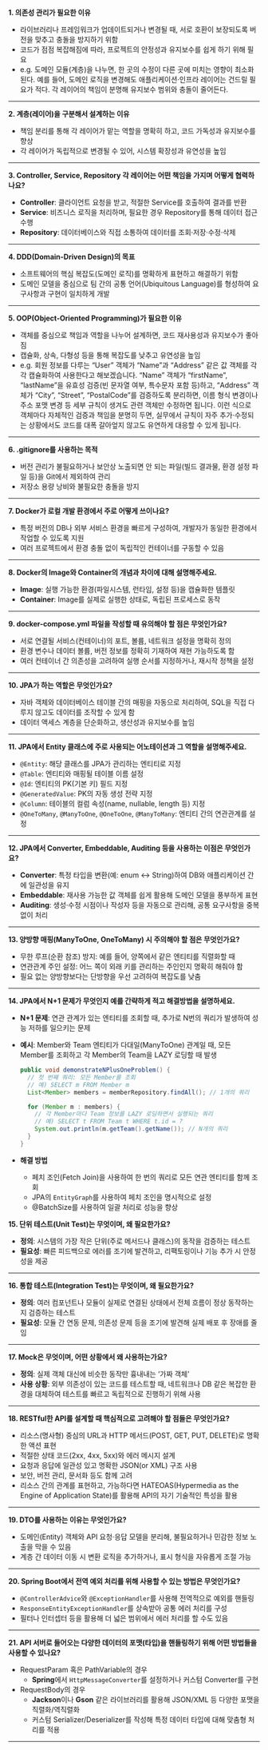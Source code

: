 **1. 의존성 관리가 필요한 이유**

- 라이브러리나 프레임워크가 업데이트되거나 변경될 때, 서로 호환이 보장되도록 버전을 맞추고 충돌을 방지하기 위함
- 코드가 점점 복잡해짐에 따라, 프로젝트의 안정성과 유지보수를 쉽게 하기 위해 필요
- e.g. 도메인 모듈(계층)을 나누면, 한 곳의 수정이 다른 곳에 미치는 영향이 최소화된다.
  예를 들어, 도메인 로직을 변경해도 애플리케이션·인프라 레이어는 건드릴 필요가 적다.
  각 레이어의 책임이 분명해 유지보수 범위와 충돌이 줄어든다.

---

**2. 계층(레이어)을 구분해서 설계하는 이유**

- 책임 분리를 통해 각 레이어가 맡는 역할을 명확히 하고, 코드 가독성과 유지보수를 향상
- 각 레이어가 독립적으로 변경될 수 있어, 시스템 확장성과 유연성을 높임

---

**3. Controller, Service, Repository 각 레이어는 어떤 책임을 가지며 어떻게 협력하나요?**

- **Controller**: 클라이언트 요청을 받고, 적절한 Service를 호출하여 결과를 반환
- **Service**: 비즈니스 로직을 처리하며, 필요한 경우 Repository를 통해 데이터 접근 수행
- **Repository**: 데이터베이스와 직접 소통하여 데이터를 조회·저장·수정·삭제

---

**4. DDD(Domain-Driven Design)의 목표**

- 소프트웨어의 핵심 복잡도(도메인 로직)를 명확하게 표현하고 해결하기 위함
- 도메인 모델을 중심으로 팀 간의 공통 언어(Ubiquitous Language)를 형성하여 요구사항과 구현이 일치하게 개발

---

**5. OOP(Object-Oriented Programming)가 필요한 이유**

- 객체를 중심으로 책임과 역할을 나누어 설계하면, 코드 재사용성과 유지보수가 좋아짐
- 캡슐화, 상속, 다형성 등을 통해 복잡도를 낮추고 유연성을 높임
- e.g. 회원 정보를 다루는 “User” 객체가 “Name”과 “Address” 같은 값 객체를 각각 캡슐화하여 사용한다고 해보겠습니다.
  “Name” 객체가 “firstName”, “lastName”을 유효성 검증(빈 문자열 여부, 특수문자 포함 등)하고, “Address” 객체가 “City”, “Street”, “PostalCode”를 검증하도록 분리하면, 이름 형식 변경이나 주소 포맷 변경 등 세부 규칙이 생겨도 관련 객체만 수정하면 됩니다.
  이런 식으로 객체마다 자체적인 검증과 책임을 분명히 두면, 실무에서 규칙이 자주 추가·수정되는 상황에서도 코드를 대폭 갈아엎지 않고도 유연하게 대응할 수 있게 됩니다.

---

**6. .gitignore를 사용하는 목적**

- 버전 관리가 불필요하거나 보안상 노출되면 안 되는 파일(빌드 결과물, 환경 설정 파일 등)을 Git에서 제외하여 관리
- 저장소 용량 낭비와 불필요한 충돌을 방지

---

**7. Docker가 로컬 개발 환경에서 주로 어떻게 쓰이나요?**

- 특정 버전의 DB나 외부 서비스 환경을 빠르게 구성하여, 개발자가 동일한 환경에서 작업할 수 있도록 지원
- 여러 프로젝트에서 환경 충돌 없이 독립적인 컨테이너를 구동할 수 있음

---

**8. Docker의 Image와 Container의 개념과 차이에 대해 설명해주세요.**

- **Image**: 실행 가능한 환경(파일시스템, 런타임, 설정 등)을 캡슐화한 템플릿
- **Container**: Image를 실제로 실행한 상태로, 독립된 프로세스로 동작

---

**9. docker-compose.yml 파일을 작성할 때 유의해야 할 점은 무엇인가요?**

- 서로 연결될 서비스(컨테이너)의 포트, 볼륨, 네트워크 설정을 명확히 정의
- 환경 변수나 데이터 볼륨, 버전 정보를 정확히 기재하여 재현 가능하도록 함
- 여러 컨테이너 간 의존성을 고려하여 실행 순서를 지정하거나, 재시작 정책을 설정

---

**10. JPA가 하는 역할은 무엇인가요?**

- 자바 객체와 데이터베이스 테이블 간의 매핑을 자동으로 처리하여, SQL을 직접 다루지 않고도 데이터를 조작할 수 있게 함
- 데이터 액세스 계층을 단순화하고, 생산성과 유지보수를 높임

---

**11. JPA에서 Entity 클래스에 주로 사용되는 어노테이션과 그 역할을 설명해주세요.**

- `@Entity`: 해당 클래스를 JPA가 관리하는 엔티티로 지정
- `@Table`: 엔티티와 매핑될 테이블 이름 설정
- `@Id`: 엔티티의 PK(기본 키) 필드 지정
- `@GeneratedValue`: PK의 자동 생성 전략 지정
- `@Column`: 테이블의 컬럼 속성(name, nullable, length 등) 지정
- `@OneToMany`, `@ManyToOne`, `@OneToOne`, `@ManyToMany`: 엔티티 간의 연관관계를 설정

---

**12. JPA에서 Converter, Embeddable, Auditing 등을 사용하는 이점은 무엇인가요?**

- **Converter**: 특정 타입을 변환(예: enum ↔ String)하여 DB와 애플리케이션 간에 일관성을 유지
- **Embeddable**: 재사용 가능한 값 객체를 쉽게 활용해 도메인 모델을 풍부하게 표현
- **Auditing**: 생성·수정 시점이나 작성자 등을 자동으로 관리해, 공통 요구사항을 중복 없이 처리

---

**13. 양방향 매핑(ManyToOne, OneToMany) 시 주의해야 할 점은 무엇인가요?**

- 무한 루프(순환 참조) 방지: 예를 들어, 양쪽에서 같은 엔티티를 직렬화할 때
- 연관관계 주인 설정: 어느 쪽이 외래 키를 관리하는 주인인지 명확히 해줘야 함
- 필요 없는 양방향보다는 단방향을 우선 고려하여 복잡도를 낮춤

---

**14. JPA에서 N+1 문제가 무엇인지 예를 간략하게 적고 해결방법을 설명하세요.**

- **N+1 문제**: 연관 관계가 있는 엔티티를 조회할 때, 추가로 N번의 쿼리가 발생하여 성능 저하를 일으키는 문제
- **예시**: Member와 Team 엔티티가 다대일(ManyToOne) 관계일 때, 모든 Member를 조회하고 각 Member의 Team을 LAZY 로딩할 때 발생
  ```java
  public void demonstrateNPlusOneProblem() {
    // 첫 번째 쿼리: 모든 Member를 조회
    // 예) SELECT m FROM Member m
    List<Member> members = memberRepository.findAll(); // 1개의 쿼리
  
    for (Member m : members) {
      // 각 Member마다 Team 정보를 LAZY 로딩하면서 실행되는 쿼리
      // 예) SELECT t FROM Team t WHERE t.id = ?
      System.out.println(m.getTeam().getName()); // N개의 쿼리
    }
  }
  ```

- **해결 방법**
  - 페치 조인(Fetch Join)을 사용하여 한 번의 쿼리로 모든 연관 엔티티를 함께 조회
  - JPA의 `EntityGraph`를 사용하여 페치 조인을 명시적으로 설정
  - @BatchSize를 사용하여 일괄 처리로 성능을 향상

**15. 단위 테스트(Unit Test)는 무엇이며, 왜 필요한가요?**

- **정의**: 시스템의 가장 작은 단위(주로 메서드나 클래스)의 동작을 검증하는 테스트
- **필요성**: 빠른 피드백으로 에러를 조기에 발견하고, 리팩토링이나 기능 추가 시 안정성을 제공

---

**16. 통합 테스트(Integration Test)는 무엇이며, 왜 필요한가요?**

- **정의**: 여러 컴포넌트나 모듈이 실제로 연결된 상태에서 전체 흐름이 정상 동작하는지 검증하는 테스트
- **필요성**: 모듈 간 연동 문제, 의존성 문제 등을 조기에 발견해 실제 배포 후 장애를 줄임

---

**17. Mock은 무엇이며, 어떤 상황에서 왜 사용하는가요?**

- **정의**: 실제 객체 대신에 비슷한 동작만 흉내내는 ‘가짜 객체’
- **사용 상황**: 외부 의존성이 있는 코드를 테스트할 때, 네트워크나 DB 같은 복잡한 환경을 대체하여 테스트를 빠르고 독립적으로 진행하기 위해 사용

---

**18. RESTful한 API를 설계할 때 핵심적으로 고려해야 할 점들은 무엇인가요?**

- 리소스(명사형) 중심의 URL과 HTTP 메서드(POST, GET, PUT, DELETE)로 명확한 액션 표현
- 적절한 상태 코드(2xx, 4xx, 5xx)와 에러 메시지 설계
- 요청과 응답에 일관성 있고 명확한 JSON(or XML) 구조 사용
- 보안, 버전 관리, 문서화 등도 함께 고려
- 리소스 간의 관계를 표현하고, 가능하다면 HATEOAS(Hypermedia as the Engine of Application State)를 활용해 API의 자기 기술적인 특성을 활용

---

**19. DTO를 사용하는 이유는 무엇인가요?**

- 도메인(Entity) 객체와 API 요청·응답 모델을 분리해, 불필요하거나 민감한 정보 노출을 막을 수 있음
- 계층 간 데이터 이동 시 변환 로직을 추가하거나, 표시 형식을 자유롭게 조절 가능

---

**20. Spring Boot에서 전역 예외 처리를 위해 사용할 수 있는 방법은 무엇인가요?**

- `@ControllerAdvice`와 `@ExceptionHandler`를 사용해 전역적으로 예외를 핸들링
- `ResponseEntityExceptionHandler`를 상속받아 공통 에러 처리를 구성
- 필터나 인터셉터 등을 활용해 더 넓은 범위에서 에러 처리를 할 수도 있음

---

**21. API 서버로 들어오는 다양한 데이터의 포맷(타입)을 핸들링하기 위해 어떤 방법들을 사용할 수 있나요?**

- RequestParam 혹은 PathVariable의 경우
    - **Spring**에서 `HttpMessageConverter`를 설정하거나 커스텀 Converter를 구현
- RequestBody의 경우
    - **Jackson**이나 **Gson** 같은 라이브러리를 활용해 JSON/XML 등 다양한 포맷을 직렬화/역직렬화
    - 커스텀 Serializer/Deserializer를 작성해 특정 데이터 타입에 대해 맞춤형 처리를 적용

---